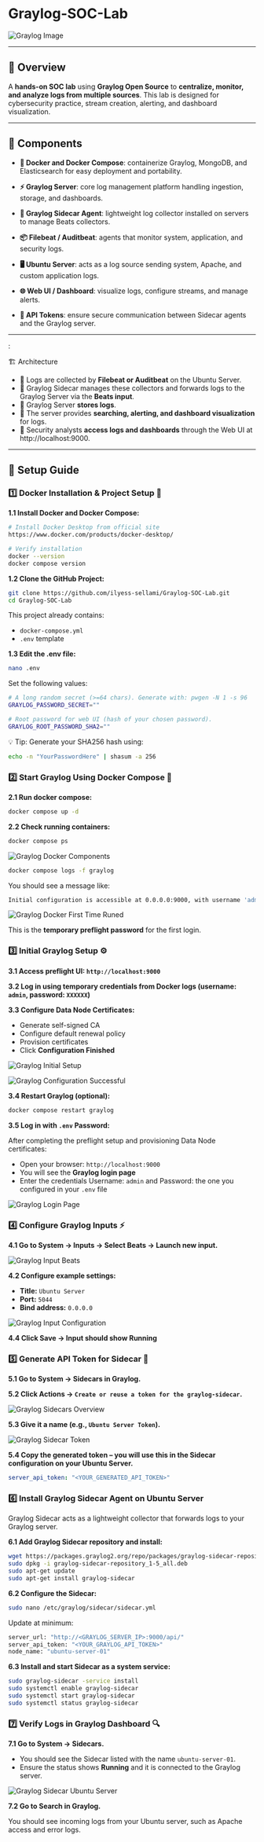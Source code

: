 # Graylog-SOC-Lab

![Graylog Image](/images/graylog.png)

---

## 📌 Overview

A **hands-on SOC lab** using **Graylog Open Source** to **centralize, monitor, and analyze logs from multiple sources**. This lab is designed for cybersecurity practice, stream creation, alerting, and dashboard visualization.

---

## 🧩 Components

- **🐳 Docker and Docker Compose**: containerize Graylog, MongoDB, and Elasticsearch for easy deployment and portability.

- **⚡ Graylog Server**: core log management platform handling ingestion, storage, and dashboards.

- **🔑 Graylog Sidecar Agent**: lightweight log collector installed on servers to manage Beats collectors.

- **📦 Filebeat / Auditbeat**: agents that monitor system, application, and security logs.

- **🖥️ Ubuntu Server**: acts as a log source sending system, Apache, and custom application logs.

- **🌐 Web UI / Dashboard**: visualize logs, configure streams, and manage alerts.

- **🔐 API Tokens**: ensure secure communication between Sidecar agents and the Graylog server.

---

:

🏗️ Architecture

- 📌 Logs are collected by **Filebeat or Auditbeat** on the Ubuntu Server.
- 📌 Graylog Sidecar manages these collectors and forwards logs to the Graylog Server via the **Beats input**.
- 📌 Graylog Server **stores logs**.
- 📌 The server provides **searching, alerting, and dashboard visualization** for logs.
- 📌 Security analysts **access logs and dashboards** through the Web UI at http://localhost:9000.

---

## 📖 Setup Guide

### 1️⃣ Docker Installation & Project Setup 🐳

**1.1 Install Docker and Docker Compose:**

```bash
# Install Docker Desktop from official site
https://www.docker.com/products/docker-desktop/

# Verify installation
docker --version
docker compose version
```

**1.2 Clone the GitHub Project:**

```bash
git clone https://github.com/ilyess-sellami/Graylog-SOC-Lab.git
cd Graylog-SOC-Lab
```

This project already contains:
- `docker-compose.yml`
- `.env` template

**1.3 Edit the .env file:**

```bash
nano .env
```

Set the following values:

```bash
# A long random secret (>=64 chars). Generate with: pwgen -N 1 -s 96
GRAYLOG_PASSWORD_SECRET=""

# Root password for web UI (hash of your chosen password).
GRAYLOG_ROOT_PASSWORD_SHA2=""
```

💡 Tip: Generate your SHA256 hash using:

```bash
echo -n "YourPasswordHere" | shasum -a 256
```

### 2️⃣ Start Graylog Using Docker Compose 🐋

**2.1 Run docker compose:**

```bash
docker compose up -d
```

**2.2 Check running containers:**

```bash
docker compose ps
```

![Graylog Docker Components](/images/graylog_docker_components.png)

```bash
docker compose logs -f graylog
```

You should see a message like:

```bash
Initial configuration is accessible at 0.0.0.0:9000, with username 'admin' and password 'XXXXXX'
```

![Graylog Docker First Time Runed](/images/graylog_first_time.png)

This is the **temporary preflight password** for the first login.

### 3️⃣ Initial Graylog Setup ⚙️

**3.1 Access preflight UI: `http://localhost:9000`**

**3.2 Log in using temporary credentials from Docker logs (username: `admin`, password: `XXXXXX`)**

**3.3 Configure Data Node Certificates:**

- Generate self-signed CA
- Configure default renewal policy
- Provision certificates
- Click **Configuration Finished**

![Graylog Initial Setup](/images/graylog_initial_setup.png)

![Graylog Configuration Successful](/images/graylog_conf_successful.png)

**3.4 Restart Graylog (optional):**

```bash
docker compose restart graylog
```

**3.5 Log in with `.env` Password:**

After completing the preflight setup and provisioning Data Node certificates:

- Open your browser: `http://localhost:9000`
- You will see the **Graylog login page**
- Enter the credentials Username: `admin` and Password: the one you configured in your `.env` file

![Graylog Login Page](/images/graylog_login_page.png)

### 4️⃣ Configure Graylog Inputs ⚡

**4.1 Go to System → Inputs → Select Beats → Launch new input.**

![Graylog Input Beats](/images/graylog_input_beats.png)

**4.2 Configure example settings:**

- **Title:** `Ubuntu Server`
- **Port:** `5044`
- **Bind address:** `0.0.0.0`

![Graylog Input Configuration](/images/graylog_input_conf.png)

**4.4 Click Save → Input should show Running**

### 5️⃣ Generate API Token for Sidecar 🔑

**5.1 Go to System → Sidecars in Graylog.**

**5.2 Click Actions → `Create or reuse a token for the graylog-sidecar`.**

![Graylog Sidecars Overview](/images/graylog_sidecars_overview.png)

**5.3 Give it a name (e.g., `Ubuntu Server Token`).**

![Graylog Sidecar Token](/images/graylog_sidecar_token.png)

**5.4 Copy the generated token – you will use this in the Sidecar configuration on your Ubuntu Server.**

```yaml
server_api_token: "<YOUR_GENERATED_API_TOKEN>"
```

### 6️⃣ Install Graylog Sidecar Agent on Ubuntu Server

Graylog Sidecar acts as a lightweight collector that forwards logs to your Graylog server.

**6.1 Add Graylog Sidecar repository and install:**

```bash
wget https://packages.graylog2.org/repo/packages/graylog-sidecar-repository_1-5_all.deb
sudo dpkg -i graylog-sidecar-repository_1-5_all.deb
sudo apt-get update
sudo apt-get install graylog-sidecar
```

**6.2 Configure the Sidecar:**

```bash
sudo nano /etc/graylog/sidecar/sidecar.yml
```

Update at minimum:

```bash
server_url: "http://<GRAYLOG_SERVER_IP>:9000/api/"
server_api_token: "<YOUR_GRAYLOG_API_TOKEN>"
node_name: "ubuntu-server-01"
```

**6.3 Install and start Sidecar as a system service:**

```bash
sudo graylog-sidecar -service install
sudo systemctl enable graylog-sidecar
sudo systemctl start graylog-sidecar
sudo systemctl status graylog-sidecar
```

### 7️⃣ Verify Logs in Graylog Dashboard 🔍

**7.1 Go to System → Sidecars.**

- You should see the Sidecar listed with the name `ubuntu-server-01`.
- Ensure the status shows **Running** and it is connected to the Graylog server.

![Graylog Sidecar Ubuntu Server](/images/graylog_sidecar_ubuntu_server.png)

**7.2 Go to Search in Graylog.**

You should see incoming logs from your Ubuntu server, such as Apache access and error logs.

